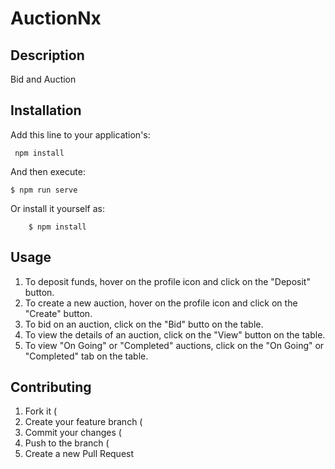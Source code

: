 # AuctionNx

## Description

Bid and Auction

## Installation

Add this line to your application's:

```npm
 npm install
```

And then execute:

    $ npm run serve 

Or install it yourself as:
    
        $ npm install

## Usage

1. To deposit funds, hover on the profile icon and click on the "Deposit" button.
2. To create a new auction, hover on the profile icon and click on the "Create" button.
3. To bid on an auction, click on the "Bid" butto on the table.
4. To view the details of an auction, click on the "View" button on the table.
5. To view "On Going" or "Completed" auctions, click on the "On Going" or "Completed" tab on the table.

## Contributing

1. Fork it (
2. Create your feature branch (
3. Commit your changes (
4. Push to the branch (
5. Create a new Pull Request


